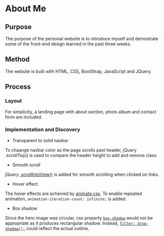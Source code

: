 # About Me

## Purpose
The purpose of the personal website is to introduce myself and demostrate some of the front-end design learned in the past three weeks.

## Method
  The website is built with HTML, CSS, BootStrap, JavaScript and JQuery. 

## Process

### Layout
  For simplicity, a landing page with about section, photo album and contact form are included.
  
### Implementation and Discovery
* Transparent to solid navbar

To chaange navbar color as the page scrolls past header, jQuery .scrollTop() is used to compare the header height to add and remove class.

* Smooth scroll

jQuery [.scrollIntoView()](https://developer.mozilla.org/en-US/docs/Web/API/Element/scrollIntoView) is added for smooth scrolling when clicked on links.

* Hover effect

The hover effects are acheived by [animate.css](https://daneden.github.io/animate.css/).
To enable repeated animation, `animation-iteration-count: infinite;` is added.

* Box shadow

Since the hero image was circular, css property [`box-shadow`](http://thenewcode.com/598/boxshadow-property-vs-dropshadow-filter-a-complete-comparison) would not be appropriate as it produces rectangular shadow. Instead, [`filter: drop-shadow();`](https://developer.mozilla.org/en-US/docs/Web/CSS/filter#drop-shadow()) could reflect the actual outline.

